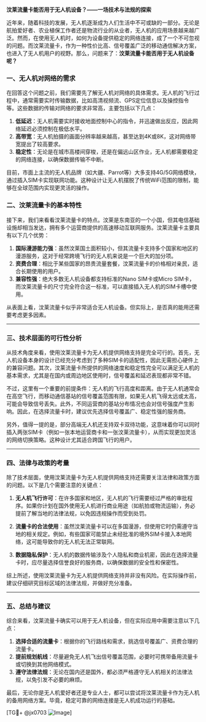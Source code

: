 **汶莱流量卡能否用于无人机设备？——一场技术与法规的探索**

近年来，随着科技的发展，无人机逐渐成为人们生活中不可或缺的一部分。无论是航拍爱好者、农业植保工作者还是物流行业的从业者，无人机的应用场景越来越广泛。然而，在使用无人机时，如何为设备提供稳定的网络连接，成了一个不可忽视的问题。而汶莱流量卡，作为一种性价比高、信号覆盖广泛的移动通信解决方案，也进入了无人机用户的视野。那么，问题来了：**汶莱流量卡能否用于无人机设备呢？**

### 一、无人机对网络的需求

在回答这个问题之前，我们需要先了解无人机对网络的具体需求。无人机的飞行过程中，通常需要实时传输数据，比如高清视频流、GPS定位信息以及操控指令等。这些数据的传输对网络的要求非常高，主要包括以下几点：

1. **低延迟**：无人机需要实时接收地面控制中心的指令，并迅速做出反应，因此网络延迟必须控制在极低水平。
2. **高带宽**：无人机拍摄的画面分辨率越来越高，甚至达到4K或8K，这对网络带宽提出了较高要求。
3. **稳定性**：无论是在城市高楼间穿梭，还是在偏远山区作业，无人机都需要稳定的网络连接，以确保数据传输不中断。

目前，市面上主流的无人机品牌（如大疆、Parrot等）大多支持4G/5G网络模块，通过插入SIM卡实现联网功能。这种设计让无人机摆脱了传统WiFi范围的限制，能够在全球范围内实现更灵活的操作。

### 二、汶莱流量卡的基本特性

接下来，我们来看看汶莱流量卡的特点。汶莱是东南亚的一个小国，但其电信基础设施却相当发达，拥有多个运营商提供的高速移动互联网服务。汶莱流量卡主要具有以下几个优势：

1. **国际漫游能力强**：虽然汶莱国土面积较小，但其流量卡支持多个国家和地区的漫游服务，这对于经常跨境飞行的无人机来说是一个巨大的加分项。
2. **资费合理**：相比于某些国家的昂贵流量套餐，汶莱流量卡的价格相对亲民，适合长期使用的用户。
3. **兼容性强**：绝大多数无人机设备都支持标准的Nano SIM卡或Micro SIM卡，而汶莱流量卡的尺寸完全符合这一标准，可以直接插入无人机的SIM卡槽中使用。

从表面上看，汶莱流量卡似乎非常适合无人机设备。但实际上，是否真的能用还需要考虑更多因素。

---

### 三、技术层面的可行性分析

从技术角度来看，使用汶莱流量卡为无人机提供网络支持是完全可行的。首先，无人机设备本身的设计已经充分考虑到了多种SIM卡的适配性，因此无需担心硬件上的兼容问题。其次，汶莱流量卡所提供的网络速度和稳定性完全可以满足无人机的基本需求，尤其是在国内或周边地区使用时，信号覆盖和延迟表现都非常不错。

不过，这里有一个重要的前提条件：无人机的飞行高度和距离。由于无人机通常会在高空飞行，而移动通信基站的信号覆盖范围有限，如果无人机飞得太远或太高，可能会导致信号丢失。此外，不同运营商的基站分布情况也会对信号强度产生影响。因此，在选择流量卡时，建议优先选择信号覆盖广、稳定性强的服务商。

另外，值得一提的是，部分高端无人机还支持双卡双待功能，这意味着你可以同时插入两张SIM卡（例如一张本地运营商卡和一张汶莱流量卡），从而实现更加灵活的网络切换策略。这种设计尤其适合跨国飞行的用户。

---

### 四、法律与政策的考量

除了技术层面，使用汶莱流量卡为无人机提供网络支持还需要关注法律和政策方面的问题。以下是几个需要注意的关键点：

1. **无人机飞行许可**：在许多国家和地区，无人机的飞行需要经过严格的审批程序。如果你计划在国外使用无人机进行商业用途（如航拍或物流运输），务必提前了解当地的法律法规，以免因违规操作而受到处罚。
   
2. **流量卡的合法使用**：虽然汶莱流量卡可以在多国漫游，但使用它时仍需遵守当地的相关规定。例如，有些国家可能禁止未经批准的境外SIM卡接入本地网络，这可能导致你的无人机无法正常联网。

3. **数据隐私保护**：无人机的数据传输涉及个人隐私和商业机密，因此在选择流量卡时，应尽量选择信誉良好的服务商，以确保数据的安全性和保密性。

综上所述，使用汶莱流量卡为无人机提供网络支持并非没有风险。在实际操作前，建议仔细研究目标区域的法律法规，并做好充分准备。

---

### 五、总结与建议

综合来看，汶莱流量卡确实可以用于无人机设备，但在实际应用中需要注意以下几点：

1. **选择合适的流量卡**：根据你的飞行路线和需求，挑选信号覆盖广、资费合理的流量卡。
2. **提前规划航线**：尽量避免无人机飞出信号覆盖范围，必要时可携带备用流量卡或切换到其他网络模式。
3. **遵守法律法规**：无论在国内还是国外，都必须严格遵守无人机相关的法律法规，以免引发不必要的麻烦。

最后，无论你是无人机爱好者还是专业人士，都可以尝试将汶莱流量卡作为无人机的备用网络方案。毕竟，稳定可靠的网络连接是无人机成功运行的基础。

[TG💪+ @jx0703 ![Image](https://github.com/user-attachments/assets/dbca1d08-cadb-493c-b0ec-ad6f7a83f270)]